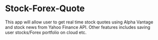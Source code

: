 # Stock-Forex-Quote
This app will allow user to get real time stock quotes using Alpha Vantage and stock news from Yahoo Finance API. Other features includes saving user stocks/Forex portfolio on cloud  etc.
